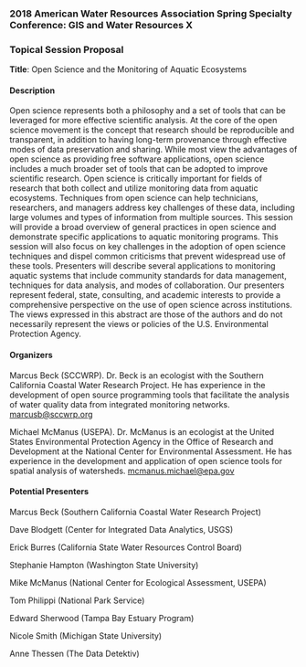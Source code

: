 ### 2018 American Water Resources Association Spring Specialty Conference:  GIS and Water Resources X

### Topical Session Proposal

**Title**: Open Science and the Monitoring of Aquatic Ecosystems

#### Description

Open science represents both a philosophy and a set of tools that can be leveraged for more effective scientific analysis.  At the core of the open science movement is the concept that research should be reproducible and transparent, in addition to having long-term provenance through effective modes of data preservation and sharing.  While most view the advantages of open science as providing free software applications, open science includes a much broader set of tools that can be adopted to improve scientific research.  Open science is critically important for fields of research that both collect and utilize monitoring data from aquatic ecosystems.  Techniques from open science can help technicians, researchers, and managers address key challenges of these data, including large volumes and types of information from multiple sources.  This session will provide a broad overview of general practices in open science and demonstrate specific applications to aquatic monitoring programs.  This session will also focus on key challenges in the adoption of open science techniques and dispel common criticisms that prevent widespread use of these tools.  Presenters will describe several applications to monitoring aquatic systems that include community standards for data management, techniques for data analysis, and modes of collaboration.  Our presenters represent federal, state, consulting, and academic interests to provide a comprehensive perspective on the use of open science across institutions.  The views expressed in this abstract are those of the authors and do not necessarily represent the views or policies of the U.S. Environmental Protection Agency.

#### Organizers

Marcus Beck (SCCWRP).  Dr. Beck is an ecologist with the Southern California Coastal Water Research Project. He has experience in the development of open source programming tools that facilitate the analysis of water quality data from integrated monitoring networks. [marcusb@sccwrp.org](mailto:marcusb@sccwrp.org)

Michael McManus (USEPA).  Dr. McManus is an ecologist at the United States Environmental Protection Agency in the Office of Research and Development at the National Center for Environmental Assessment. He has experience in the development and application of open science tools for spatial analysis of watersheds.  [mcmanus.michael@epa.gov](mailto:mcmanus.michael@epa.gov)

#### Potential Presenters

Marcus Beck (Southern California Coastal Water Research Project)

Dave Blodgett (Center for Integrated Data Analytics, USGS)

Erick Burres (California State Water Resources Control Board)

Stephanie Hampton (Washington State University)

Mike McManus (National Center for Ecological Assessment, USEPA)

Tom Philippi (National Park Service)

Edward Sherwood (Tampa Bay Estuary Program)

Nicole Smith (Michigan State University)

Anne Thessen (The Data Detektiv)


